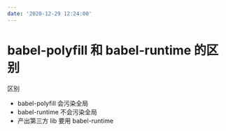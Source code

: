 ```yaml
---
date: '2020-12-29 12:24:00'
---
```


# babel-polyfill 和 babel-runtime 的区别

区别

- babel-polyfill 会污染全局
- babel-runtime 不会污染全局
- 产出第三方 lib 要用 babel-runtime
